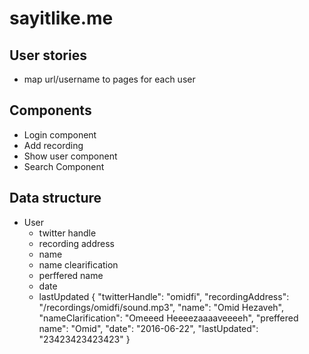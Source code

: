 # sayitlike.me

## User stories
  * map url/username to pages for each user

## Components
  * Login component 
  * Add recording
  * Show user component
  * Search Component
## Data structure
  * User
    * twitter handle
    * recording address 
    * name
    * name clearification
    * perffered name 
    * date
    * lastUpdated
{
    "twitterHandle": "omidfi",
    "recordingAddress": "/recordings/omidfi/sound.mp3",
    "name": "Omid Hezaveh",
    "nameClarification": "Omeeed  Heeeezaaaaveeeeh",
    "preffered name": "Omid",
    "date": "2016-06-22",
    "lastUpdated": "23423423423423"
}
